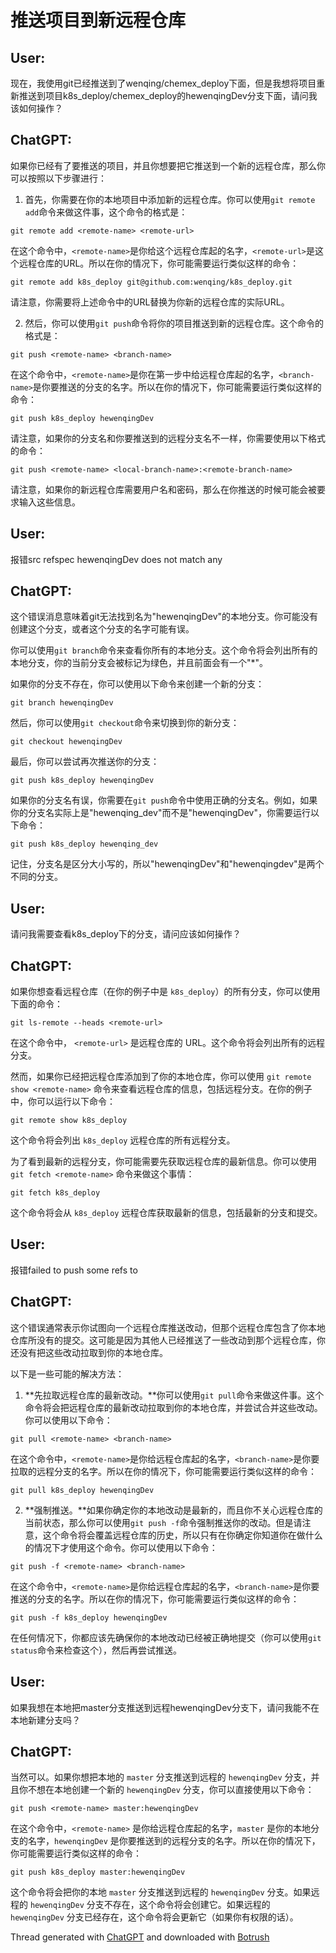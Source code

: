 # 推送项目到新远程仓库

## User:
<div class="empty:hidden">现在，我使用git已经推送到了wenqing/chemex_deploy下面，但是我想将项目重新推送到项目k8s_deploy/chemex_deploy的hewenqingDev分支下面，请问我该如何操作？</div>

## ChatGPT:
如果你已经有了要推送的项目，并且你想要把它推送到一个新的远程仓库，那么你可以按照以下步骤进行：

1. 首先，你需要在你的本地项目中添加新的远程仓库。你可以使用`git remote add`命令来做这件事，这个命令的格式是：

```
git remote add <remote-name> <remote-url>
```

在这个命令中，`<remote-name>`是你给这个远程仓库起的名字，`<remote-url>`是这个远程仓库的URL。所以在你的情况下，你可能需要运行类似这样的命令：

```
git remote add k8s_deploy git@github.com:wenqing/k8s_deploy.git
```

请注意，你需要将上述命令中的URL替换为你新的远程仓库的实际URL。

2. 然后，你可以使用`git push`命令将你的项目推送到新的远程仓库。这个命令的格式是：

```
git push <remote-name> <branch-name>
```

在这个命令中，`<remote-name>`是你在第一步中给远程仓库起的名字，`<branch-name>`是你要推送的分支的名字。所以在你的情况下，你可能需要运行类似这样的命令：

```
git push k8s_deploy hewenqingDev
```

请注意，如果你的分支名和你要推送到的远程分支名不一样，你需要使用以下格式的命令：

```
git push <remote-name> <local-branch-name>:<remote-branch-name>
```


请注意，如果你的新远程仓库需要用户名和密码，那么在你推送的时候可能会被要求输入这些信息。

## User:
<div class="empty:hidden">报错src refspec hewenqingDev does not match any</div>

## ChatGPT:
这个错误消息意味着git无法找到名为"hewenqingDev"的本地分支。你可能没有创建这个分支，或者这个分支的名字可能有误。

你可以使用`git branch`命令来查看你所有的本地分支。这个命令将会列出所有的本地分支，你的当前分支会被标记为绿色，并且前面会有一个"*"。

如果你的分支不存在，你可以使用以下命令来创建一个新的分支：

```
git branch hewenqingDev
```

然后，你可以使用`git checkout`命令来切换到你的新分支：

```
git checkout hewenqingDev
```

最后，你可以尝试再次推送你的分支：

```
git push k8s_deploy hewenqingDev
```

如果你的分支名有误，你需要在`git push`命令中使用正确的分支名。例如，如果你的分支名实际上是"hewenqing_dev"而不是"hewenqingDev"，你需要运行以下命令：

```
git push k8s_deploy hewenqing_dev
```

记住，分支名是区分大小写的，所以"hewenqingDev"和"hewenqingdev"是两个不同的分支。

## User:
<div class="empty:hidden">请问我需要查看k8s_deploy下的分支，请问应该如何操作？</div>

## ChatGPT:
如果你想查看远程仓库（在你的例子中是 `k8s_deploy`）的所有分支，你可以使用下面的命令：

```
git ls-remote --heads <remote-url>
```

在这个命令中， `<remote-url>` 是远程仓库的 URL。这个命令将会列出所有的远程分支。

然而，如果你已经把远程仓库添加到了你的本地仓库，你可以使用 `git remote show <remote-name>` 命令来查看远程仓库的信息，包括远程分支。在你的例子中，你可以运行以下命令：

```
git remote show k8s_deploy
```

这个命令将会列出 `k8s_deploy` 远程仓库的所有远程分支。

为了看到最新的远程分支，你可能需要先获取远程仓库的最新信息。你可以使用 `git fetch <remote-name>` 命令来做这个事情：

```
git fetch k8s_deploy
```

这个命令将会从 `k8s_deploy` 远程仓库获取最新的信息，包括最新的分支和提交。

## User:
<div class="empty:hidden">报错failed to push some refs to </div>

## ChatGPT:
这个错误通常表示你试图向一个远程仓库推送改动，但那个远程仓库包含了你本地仓库所没有的提交。这可能是因为其他人已经推送了一些改动到那个远程仓库，你还没有把这些改动拉取到你的本地仓库。

以下是一些可能的解决方法：

1. **先拉取远程仓库的最新改动。**你可以使用`git pull`命令来做这件事。这个命令将会把远程仓库的最新改动拉取到你的本地仓库，并尝试合并这些改动。你可以使用以下命令：

```
git pull <remote-name> <branch-name>
```

在这个命令中，`<remote-name>`是你给远程仓库起的名字，`<branch-name>`是你要拉取的远程分支的名字。所以在你的情况下，你可能需要运行类似这样的命令：

```
git pull k8s_deploy hewenqingDev
```

2. **强制推送。**如果你确定你的本地改动是最新的，而且你不关心远程仓库的当前状态，那么你可以使用`git push -f`命令强制推送你的改动。但是请注意，这个命令将会覆盖远程仓库的历史，所以只有在你确定你知道你在做什么的情况下才使用这个命令。你可以使用以下命令：

```
git push -f <remote-name> <branch-name>
```

在这个命令中，`<remote-name>`是你给远程仓库起的名字，`<branch-name>`是你要推送的分支的名字。所以在你的情况下，你可能需要运行类似这样的命令：

```
git push -f k8s_deploy hewenqingDev
```


在任何情况下，你都应该先确保你的本地改动已经被正确地提交（你可以使用`git status`命令来检查这个），然后再尝试推送。

## User:
<div class="empty:hidden">如果我想在本地把master分支推送到远程hewenqingDev分支下，请问我能不在本地新建分支吗？</div>

## ChatGPT:
当然可以。如果你想把本地的 `master` 分支推送到远程的 `hewenqingDev` 分支，并且你不想在本地创建一个新的 `hewenqingDev` 分支，你可以直接使用以下命令：

```
git push <remote-name> master:hewenqingDev
```

在这个命令中，`<remote-name>` 是你给远程仓库起的名字，`master` 是你的本地分支的名字，`hewenqingDev` 是你要推送到的远程分支的名字。所以在你的情况下，你可能需要运行类似这样的命令：

```
git push k8s_deploy master:hewenqingDev
```

这个命令将会把你的本地 `master` 分支推送到远程的 `hewenqingDev` 分支。如果远程的 `hewenqingDev` 分支不存在，这个命令将会创建它。如果远程的 `hewenqingDev` 分支已经存在，这个命令将会更新它（如果你有权限的话）。

Thread generated with <a href="https://chat.openai.com">ChatGPT</a> and downloaded with <a href="https://botrush.io">Botrush</a>